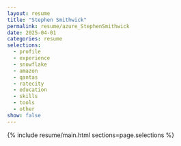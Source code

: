 ```yaml
---
layout: resume
title: "Stephen Smithwick"
permalink: resume/azure_StephenSmithwick
date: 2025-04-01
categories: resume
selections:
  - profile
  - experience
  - snowflake
  - amazon
  - qantas
  - ratecity
  - education
  - skills
  - tools
  - other
show: false
---
```


{% include resume/main.html sections=page.selections %}
